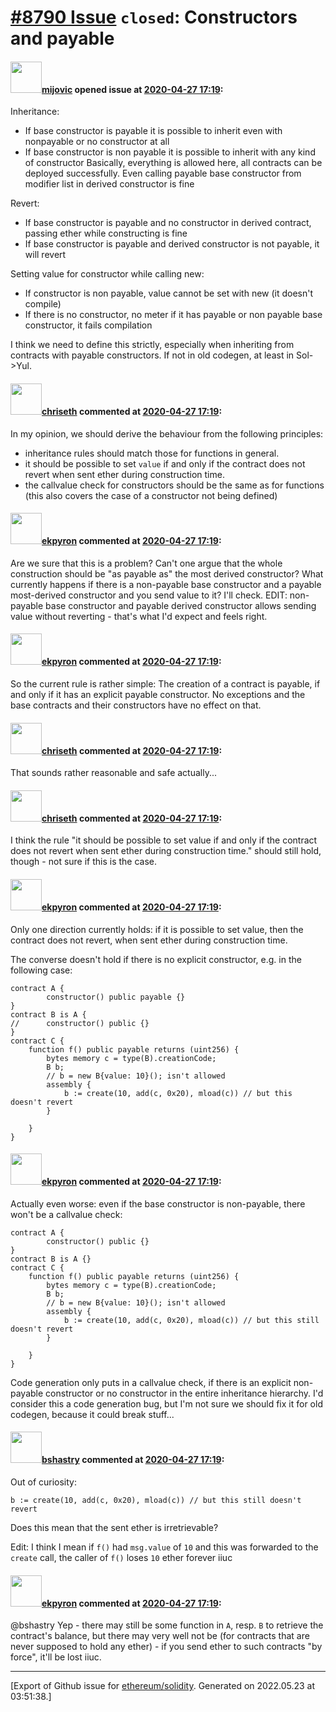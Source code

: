 # [\#8790 Issue](https://github.com/ethereum/solidity/issues/8790) `closed`: Constructors and payable

#### <img src="https://avatars.githubusercontent.com/u/23421619?u=50068b46fd9aafcb2b59c0d93b9eb49692ba9c66&v=4" width="50">[mijovic](https://github.com/mijovic) opened issue at [2020-04-27 17:19](https://github.com/ethereum/solidity/issues/8790):

Inheritance:
 - If base constructor is payable it is possible to inherit even with nonpayable or no constructor at all
 - If base constructor is non payable it is possible to inherit with any kind of constructor
Basically, everything is allowed here, all contracts can be deployed successfully.
Even calling payable base constructor from modifier list in derived constructor is fine

Revert:
 - If base constructor is payable and no constructor in derived contract, passing ether while constructing is fine
 - If base constructor is payable and derived constructor is not payable, it will revert

Setting value for constructor while calling new:
 - If constructor is non payable, value cannot be set with new (it doesn't compile)
 - If there is no constructor, no meter if it has payable or non payable base constructor, it fails compilation

I think we need to define this strictly, especially when inheriting from contracts with payable constructors. If not in old codegen, at least in Sol->Yul.

#### <img src="https://avatars.githubusercontent.com/u/9073706?v=4" width="50">[chriseth](https://github.com/chriseth) commented at [2020-04-27 17:19](https://github.com/ethereum/solidity/issues/8790#issuecomment-620127438):

In my opinion, we should derive the behaviour from the following principles:
 - inheritance rules should match those for functions in general.
 - it should be possible to set `value` if and only if the contract does not revert when sent ether during construction time.
 - the callvalue check for constructors should be the same as for functions (this also covers the case of a constructor not being defined)

#### <img src="https://avatars.githubusercontent.com/u/1347491?v=4" width="50">[ekpyron](https://github.com/ekpyron) commented at [2020-04-27 17:19](https://github.com/ethereum/solidity/issues/8790#issuecomment-624572114):

Are we sure that this is a problem? Can't one argue that the whole construction should be "as payable as" the most derived constructor? What currently happens if there is a non-payable base constructor and a payable most-derived constructor and you send value to it? I'll check.
EDIT: non-payable base constructor and payable derived constructor allows sending value without reverting - that's what I'd expect and feels right.

#### <img src="https://avatars.githubusercontent.com/u/1347491?v=4" width="50">[ekpyron](https://github.com/ekpyron) commented at [2020-04-27 17:19](https://github.com/ethereum/solidity/issues/8790#issuecomment-624586318):

So the current rule is rather simple:
The creation of a contract is payable, if and only if it has an explicit payable constructor. No exceptions and the base contracts and their constructors have no effect on that.

#### <img src="https://avatars.githubusercontent.com/u/9073706?v=4" width="50">[chriseth](https://github.com/chriseth) commented at [2020-04-27 17:19](https://github.com/ethereum/solidity/issues/8790#issuecomment-624587786):

That sounds rather reasonable and safe actually...

#### <img src="https://avatars.githubusercontent.com/u/9073706?v=4" width="50">[chriseth](https://github.com/chriseth) commented at [2020-04-27 17:19](https://github.com/ethereum/solidity/issues/8790#issuecomment-624588095):

I think the rule "it should be possible to set value if and only if the contract does not revert when sent ether during construction time." should still hold, though - not sure if this is the case.

#### <img src="https://avatars.githubusercontent.com/u/1347491?v=4" width="50">[ekpyron](https://github.com/ekpyron) commented at [2020-04-27 17:19](https://github.com/ethereum/solidity/issues/8790#issuecomment-624597375):

Only one direction currently holds: if it is possible to set value, then the contract does not revert, when sent ether during construction time.

The converse doesn't hold if there is no explicit constructor, e.g. in the following case:
```
contract A {
        constructor() public payable {}
}
contract B is A {
//      constructor() public {}
}
contract C {
    function f() public payable returns (uint256) {
        bytes memory c = type(B).creationCode;
        B b;
        // b = new B{value: 10}(); isn't allowed
        assembly {
            b := create(10, add(c, 0x20), mload(c)) // but this doesn't revert
        }

    }
}
```

#### <img src="https://avatars.githubusercontent.com/u/1347491?v=4" width="50">[ekpyron](https://github.com/ekpyron) commented at [2020-04-27 17:19](https://github.com/ethereum/solidity/issues/8790#issuecomment-624598579):

Actually even worse: even if the base constructor is non-payable, there won't be a callvalue check:
```
contract A {
        constructor() public {}
}
contract B is A {}
contract C {
    function f() public payable returns (uint256) {
        bytes memory c = type(B).creationCode;
        B b;
        // b = new B{value: 10}(); isn't allowed
        assembly {
            b := create(10, add(c, 0x20), mload(c)) // but this still doesn't revert
        }

    }
}
```

Code generation only puts in a callvalue check, if there is an explicit non-payable constructor or no constructor in the entire inheritance hierarchy.
I'd consider this a code generation bug, but I'm not sure we should fix it for old codegen, because it could break stuff...

#### <img src="https://avatars.githubusercontent.com/u/2388185?v=4" width="50">[bshastry](https://github.com/bshastry) commented at [2020-04-27 17:19](https://github.com/ethereum/solidity/issues/8790#issuecomment-624600520):

Out of curiosity:

`b := create(10, add(c, 0x20), mload(c)) // but this still doesn't revert`

Does this mean that the sent ether is irretrievable?

Edit: I think I mean if `f()` had `msg.value` of `10` and this was forwarded to the `create` call, the caller of `f()` loses `10` ether forever iiuc

#### <img src="https://avatars.githubusercontent.com/u/1347491?v=4" width="50">[ekpyron](https://github.com/ekpyron) commented at [2020-04-27 17:19](https://github.com/ethereum/solidity/issues/8790#issuecomment-624603950):

@bshastry Yep - there may still be some function in ``A``, resp. ``B`` to retrieve the contract's balance, but there may very well not be (for contracts that are never supposed to hold any ether) - if you send ether to such contracts "by force", it'll be lost iiuc.


-------------------------------------------------------------------------------



[Export of Github issue for [ethereum/solidity](https://github.com/ethereum/solidity). Generated on 2022.05.23 at 03:51:38.]
